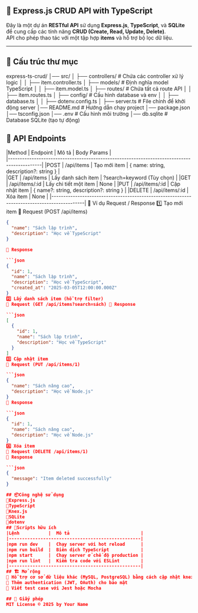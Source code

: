 ## 📌 Express.js CRUD API with TypeScript

Đây là một dự án **RESTful API** sử dụng **Express.js**, **TypeScript**, và **SQLite** để cung cấp các tính năng **CRUD (Create, Read, Update, Delete)**.  
API cho phép thao tác với một tập hợp **items** và hỗ trợ bộ lọc dữ liệu.  

---

## 📂 Cấu trúc thư mục

express-ts-crud/
│── src/
│   ├── controllers/        # Chứa các controller xử lý logic
│   │   ├── item.controller.ts
│   ├── models/             # Định nghĩa model TypeScript
│   │   ├── item.model.ts
│   ├── routes/             # Chứa tất cả route API
│   │   ├── item.routes.ts
│   ├── config/             # Cấu hình database và env
│   │   ├── database.ts
│   │   ├── dotenv.config.ts
│   ├── server.ts           # File chính để khởi động server
│── README.md               # Hướng dẫn chạy project
│── package.json
│── tsconfig.json
│── .env                    # Cấu hình môi trường
│── db.sqlite                # Database SQLite (tạo tự động)

## 🔗 API Endpoints
|Method |	Endpoint	   | Mô tả	               | Body Params                             |   
|--------------------------------------------------------------------------------------------|
|POST   |   /api/items	   | Tạo mới item	       | { name: string, description?: string }  |   
|GET	|   /api/items	   | Lấy danh sách item	   | ?search=keyword (Tùy chọn)              | 
|GET	|   /api/items/:id | Lấy chi tiết một item | None                                    |
|PUT	|   /api/items/:id | Cập nhật item	       | { name?: string, description?: string } | 
|DELETE |	/api/items/:id | Xóa item	           | None                                    |
|--------------------------------------------------------------------------------------------|
🎯 Ví dụ Request / Response
1️⃣ Tạo mới item
📌 Request (POST /api/items)
```json
{
  "name": "Sách lập trình",
  "description": "Học về TypeScript"
}

📌 Response

```json
{
  "id": 1,
  "name": "Sách lập trình",
  "description": "Học về TypeScript",
  "created_at": "2025-03-05T12:00:00.000Z"
}
2️⃣ Lấy danh sách item (hỗ trợ filter)
📌 Request (GET /api/items?search=sách) 📌 Response

```json
[
  {
    "id": 1,
    "name": "Sách lập trình",
    "description": "Học về TypeScript"
  }
]
3️⃣ Cập nhật item
📌 Request (PUT /api/items/1)

```json
{
  "name": "Sách nâng cao",
  "description": "Học về Node.js"
}
📌 Response

```json
{
  "id": 1,
  "name": "Sách nâng cao",
  "description": "Học về Node.js"
}
4️⃣ Xóa item
📌 Request (DELETE /api/items/1)
📌 Response

```json
{
  "message": "Item deleted successfully"
}

## 📦Công nghệ sử dụng
🔹Express.js
🔹TypeScript
🔹Knex.js
🔹SQLite
🔹dotenv
## 🔧Scripts hữu ích
|Lệnh	        |  Mô tả                           |
|--------------------------------------------------|
|npm run dev	|  Chạy server với hot reload      | 
|npm run build	|  Biên dịch TypeScript            | 
|npm start	    |  Chạy server ở chế độ production |
|npm run lint	|  Kiểm tra code với ESLint        |
|--------------------------------------------------| 
## 🏗 Mở rộng
🔹 Hỗ trợ cơ sở dữ liệu khác (MySQL, PostgreSQL) bằng cách cập nhật knex
🔹 Thêm authentication (JWT, OAuth) cho bảo mật
🔹 Viết test case với Jest hoặc Mocha

## 📜 Giấy phép
MIT License © 2025 by Your Name